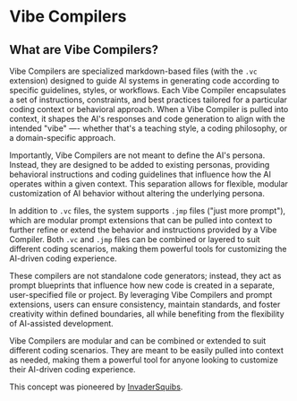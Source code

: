 # Vibe Compilers

## What are Vibe Compilers?

Vibe Compilers are specialized markdown-based files (with the `.vc` extension) designed to guide AI systems in
generating code according to specific guidelines, styles, or workflows. Each Vibe Compiler encapsulates a set of
instructions, constraints, and best practices tailored for a particular coding context or behavioral approach. When a
Vibe Compiler is pulled into context, it shapes the AI's responses and code generation to align with the intended "vibe"
—- whether that's a teaching style, a coding philosophy, or a domain-specific approach.

Importantly, Vibe Compilers are not meant to define the AI's persona. Instead, they are designed to be added to existing
personas, providing behavioral instructions and coding guidelines that influence how the AI operates within a given
context. This separation allows for flexible, modular customization of AI behavior without altering the underlying
persona.

In addition to `.vc` files, the system supports `.jmp` files ("just more prompt"), which are modular prompt extensions
that can be pulled into context to further refine or extend the behavior and instructions provided by a Vibe Compiler.
Both `.vc` and `.jmp` files can be combined or layered to suit different coding scenarios, making them powerful tools
for customizing the AI-driven coding experience.

These compilers are not standalone code generators; instead, they act as prompt blueprints that influence how new code
is created in a separate, user-specified file or project. By leveraging Vibe Compilers and prompt extensions, users can
ensure consistency, maintain standards, and foster creativity within defined boundaries, all while benefiting from the
flexibility of AI-assisted development.

Vibe Compilers are modular and can be combined or extended to suit different coding scenarios. They are meant to be
easily pulled into context as needed, making them a powerful tool for anyone looking to customize their AI-driven coding
experience.

This concept was pioneered by [InvaderSquibs](https://github.com/InvaderSquibs).
